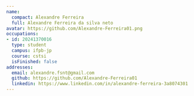 ```yaml
---
name:
  compact: Alexandre Ferreira
  full: Alexandre Ferreira da silva neto
avatar: https://github.com/Alexandre-Ferreira01.png
occupations:
- id: 20241370016
  type: student
  campus: ifpb-jp
  course: cstsi
  isFinished: false
addresses:
  email: alexandre.fsnt@gmail.com
  github: https://github.com/Alexandre-Ferreira01
  linkedin: https://www.linkedin.com/in/alexandre-ferreira-3a8074301
---
```

